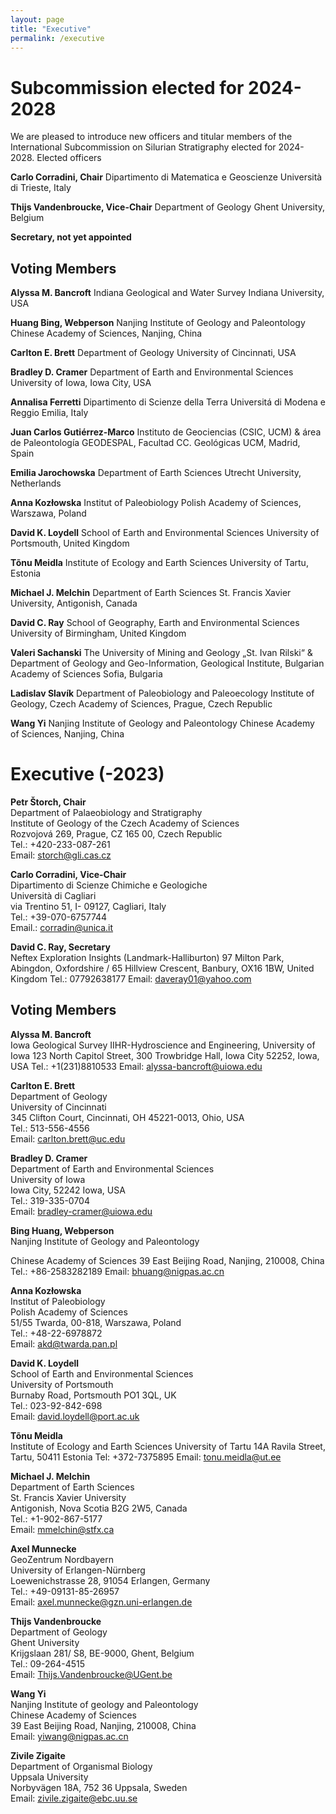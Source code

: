 ```yaml
---
layout: page
title: "Executive"
permalink: /executive
---
```


# Subcommission elected for 2024-2028

We are pleased to introduce new officers and titular members of the International Subcommission on Silurian Stratigraphy elected for 2024-2028.
Elected officers

**Carlo Corradini, Chair** 
Dipartimento di Matematica e Geoscienze
Università di Trieste, Italy 

**Thijs Vandenbroucke, Vice-Chair**
Department of Geology
Ghent University, Belgium

**Secretary, not yet appointed**

## Voting Members

**Alyssa M. Bancroft**
Indiana Geological and Water Survey
Indiana University, USA

**Huang Bing, Webperson**
Nanjing Institute of Geology and Paleontology
Chinese Academy of Sciences, Nanjing, China

**Carlton E. Brett**
Department of Geology
University of Cincinnati, USA

**Bradley D. Cramer**
Department of Earth and Environmental Sciences
University of Iowa, Iowa City, USA

**Annalisa Ferretti**
Dipartimento di Scienze della Terra
Universitá di Modena e Reggio Emilia, Italy

**Juan Carlos Gutiérrez-Marco**
Instituto de Geociencias (CSIC, UCM) & área de Paleontología GEODESPAL, Facultad CC. Geológicas UCM, Madrid, Spain

**Emilia Jarochowska**
Department of Earth Sciences
Utrecht University, Netherlands

**Anna Kozłowska**
Institut of Paleobiology
Polish Academy of Sciences, Warszawa, Poland

**David K. Loydell**
School of Earth and Environmental Sciences
University of Portsmouth, United Kingdom

**Tõnu Meidla**
Institute of Ecology and Earth Sciences
University of Tartu, Estonia

**Michael J. Melchin**
Department of Earth Sciences
St. Francis Xavier University, Antigonish, Canada 

**David C. Ray**
School of Geography, Earth and Environmental Sciences
University of Birmingham, United Kingdom

**Valeri Sachanski**
The University of Mining and Geology „St. Ivan Rilski“ & Department of Geology and Geo-Information, Geological Institute, Bulgarian Academy of Sciences
Sofia, Bulgaria

**Ladislav Slavík**
Department of Paleobiology and Paleoecology
Institute of Geology, Czech Academy of Sciences, Prague, Czech Republic

**Wang Yi**
Nanjing Institute of Geology and Paleontology
Chinese Academy of Sciences, Nanjing, China



# Executive (-2023)

**Petr Štorch, Chair**  
Department of Palaeobiology and Stratigraphy  
Institute of Geology of the Czech Academy of Sciences  
Rozvojová 269, Prague, CZ 165 00, Czech Republic  
Tel.: +420-233-087-261  
Email: [storch@gli.cas.cz](storch@gli.cas.cz)  


**Carlo Corradini, Vice-Chair**  
Dipartimento di Scienze Chimiche e Geologiche  
Università di Cagliari  
via Trentino 51, I- 09127, Cagliari, Italy  
Tel.: +39-070-6757744  
Email.: [corradin@unica.it](corradin@unica.it)  


**David C. Ray, Secretary**  
Neftex Exploration Insights (Landmark-Halliburton)
97 Milton Park, Abingdon, Oxfordshire /
65 Hillview Crescent, Banbury, OX16 1BW, United Kingdom
Tel.: 07792638177
Email: [daveray01@yahoo.com](daveray01@yahoo.com) 


## Voting Members

**Alyssa M. Bancroft**  
Iowa Geological Survey
IIHR-Hydroscience and Engineering, University of Iowa
123 North Capitol Street, 300 Trowbridge Hall, Iowa City 52252, Iowa, USA
Tel.: +1(231)8810533
Email: [alyssa-bancroft@uiowa.edu](alyssa-bancroft@uiowa.edu) 


**Carlton E. Brett**  
Department of Geology  
University of Cincinnati  
345 Clifton Court, Cincinnati, OH 45221-0013, Ohio, USA  
Tel.: 513-556-4556  
Email: [carlton.brett@uc.edu](carlton.brett@uc.edu)  

 
**Bradley D. Cramer**  
Department of Earth and Environmental Sciences  
University of Iowa  
Iowa City, 52242 Iowa, USA  
Tel.: 319-335-0704  
Email: [bradley-cramer@uiowa.edu](bradley-cramer@uiowa.edu)  


**Bing Huang, Webperson**  
Nanjing Institute of Geology and Paleontology

Chinese Academy of Sciences
39 East Beijing Road, Nanjing, 210008, China
Tel.: +86-2583282189
Email: [bhuang@nigpas.ac.cn](bhuang@nigpas.ac.cn)  
	

**Anna Kozłowska**  
Institut of Paleobiology  
Polish Academy of Sciences  
51/55 Twarda, 00-818, Warszawa, Poland  
Tel.: +48-22-6978872  
Email: [akd@twarda.pan.pl](akd@twarda.pan.pl)  
	

**David K. Loydell**  
School of Earth and Environmental Sciences  
University of Portsmouth  
Burnaby Road, Portsmouth PO1 3QL, UK  
Tel.: 023-92-842-698  
Email: [david.loydell@port.ac.uk](david.loydell@port.ac.uk)  

 
**Tõnu Meidla**  
Institute of Ecology and Earth Sciences
University of Tartu
14A Ravila Street, Tartu, 50411 Estonia
Tel: +372-7375895
Email: [tonu.meidla@ut.ee](tonu.meidla@ut.ee)  
	

**Michael J. Melchin**  
Department of Earth Sciences  
St. Francis Xavier University  
Antigonish, Nova Scotia B2G 2W5, Canada  
Tel.: +1-902-867-5177  
Email: [mmelchin@stfx.ca](mmelchin@stfx.ca)  

 
**Axel Munnecke**  
GeoZentrum Nordbayern  
University of Erlangen-Nürnberg  
Loewenichstrasse 28, 91054 Erlangen, Germany  
Tel.: +49-09131-85-26957  
Email: [axel.munnecke@gzn.uni-erlangen.de](axel.munnecke@gzn.uni-erlangen.de)  
 

**Thijs Vandenbroucke**  
Department of Geology  
Ghent University  
Krijgslaan 281/ S8, BE-9000, Ghent, Belgium  
Tel.: 09-264-4515  
Email: [Thijs.Vandenbroucke@UGent.be](Thijs.Vandenbroucke@UGent.be)  
	

**Wang Yi**  
Nanjing Institute of geology and Paleontology  
Chinese Academy of Sciences  
39  East Beijing Road, Nanjing, 210008, China  
Email: [yiwang@nigpas.ac.cn](yiwang@nigpas.ac.cn)  


**Zivile Zigaite**  
Department of Organismal Biology  
Uppsala University  
Norbyvägen 18A, 752 36 Uppsala, Sweden  
Email: [zivile.zigaite@ebc.uu.se](zivile.zigaite@ebc.uu.se)  
